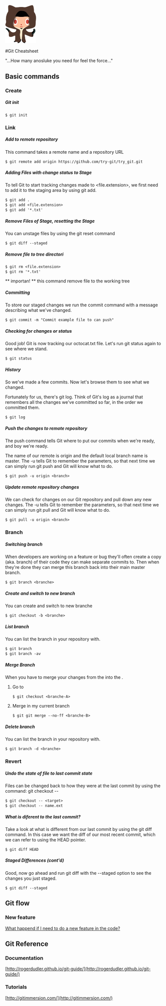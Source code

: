 
<img src="images/anoluke.png" width="100px"> 

#Git Cheatsheet

"...How many anosluke you need for feel the force..."


## Basic commands

### Create

##### Git init

	$ git init
	
### Link

#####  Add to remote repository

This command takes a remote name and a repository URL

    $ git remote add origin https://github.com/try-git/try_git.git

##### Adding Files with change status to Stage

To tell Git to start tracking changes made to <file.extension>, we first need to add it to the staging area by using git add.

    $ git add .
    $ git add <file.extension>    
    $ git add '*.txt'
    
##### Remove Files of Stage, resetting the Stage

You can unstage files by using the git reset command

	$ git diff --staged
    
##### Remove file to tree directori

    $ git rm <file.extension>    
    $ git rm '*.txt'     
    
** importan! ** this command remove file to the working tree

##### Committing

To store our staged changes we run the commit command with a message describing what we've changed. 

    $ git commit -m "Commit example file to can push" 
    
##### Checking for changes or status

Good job! Git is now tracking our octocat.txt file. Let's run git status again to see where we stand.

    $ git status 
    
##### History

So we've made a few commits. Now let's browse them to see what we changed.

Fortunately for us, there's git log. Think of Git's log as a journal that remembers all the changes we've committed so far, in the order we committed them.

    $ git log   


##### Push the changes to remote repository

The push command tells Git where to put our commits when we're ready, and boy we're ready.

The name of our remote is origin and the default local branch name is master. The -u tells Git to remember the parameters, so that next time we can simply run git push and Git will know what to do.

    $ git push -u origin <branch>
    
##### Update remote repository changes

We can check for changes on our Git repository and pull down any new changes.
The -u tells Git to remember the parameters, so that next time we can simply run git pull and Git will know what to do.

    $ git pull -u origin <branch>  
    
### Branch
    
##### Switching branch

When developers are working on a feature or bug they'll often create a copy (aka. branch) of their code they can make separate commits to. Then when they're done they can merge this branch back into their main master branch.

	$ git branch <branche>
	
##### Create and switch to new branch

You can create and switch to new branche

	$ git checkout -b <branche>
	
##### List branch

You can list the branch in your repository with.

	$ git branch 
	$ git branch -av	
		
##### Merge Branch

When you have to merge your changes from the **<branch-B>** into the **<branch-A>**.

1. Go to **<branch-A>**
	
       $ git checkout <branche-A>
	
2. Merge **<branche-B>** in my current branch

	   $ git git merge --no-ff <branche-B>

##### Delete branch

You can list the branch in your repository with.

	$ git branch -d <branche>
 
### Revert        

##### Undo the state of file to last commit state

Files can be changed back to how they were at the last commit by using the command: git checkout -- <target>

	$ git checkout -- <target>
	$ git checkout -- name.ext    
    
##### What is diferent to the last commit?

Take a look at what is different from our last commit by using the git diff command.
In this case we want the diff of our most recent commit, which we can refer to using the HEAD pointer.
    
    $ git diff HEAD
    
##### Staged Differences (cont'd)

Good, now go ahead and run git diff with the --staged option to see the changes you just staged. 

    $ git diff --staged    

    
## Git flow

### New feature

[What happend if I need to do a new feature in the code?](flow/feature.md)

## Git Reference

### Documentation
[http://rogerdudler.github.io/git-guide/](http://rogerdudler.github.io/git-guide/)

### Tutorials
[http://gitimmersion.com/](http://gitimmersion.com/)


	
	
